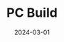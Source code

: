 ---
layout: project
title: PC Build
description: Built a PC from scrath. This was my first time doing it.
date: 2024-03-01
status: Completed
---